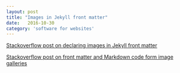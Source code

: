 ```yaml
---
layout: post
title: "Images in Jekyll front matter"
date:   2016-10-30
category: 'software for websites'
---
```


[Stackoverflow post on declaring images in Jekyll front matter](http://stackoverflow.com/questions/25295418/jekyll-declare-image-path-in-front-matter-as-variable-using-site-url)


[Stackoverflow post on front matter and Markdown code form image galleries](http://stackoverflow.com/questions/29036378/jekyll-dealing-with-images-in-markdown?rq=1)

